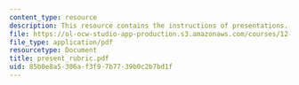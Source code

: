 ```yaml
---
content_type: resource
description: This resource contains the instructions of presentations.
file: https://ol-ocw-studio-app-production.s3.amazonaws.com/courses/12-103-strange-bedfellows-science-and-environmental-policy-fall-2005/85b0e8a5306af3f97b7739b0c2b7bd1f_present_rubric.pdf
file_type: application/pdf
resourcetype: Document
title: present_rubric.pdf
uid: 85b0e8a5-306a-f3f9-7b77-39b0c2b7bd1f
---
```

